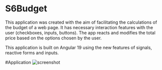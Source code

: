 # S6Budget

This application was created with the aim of facilitating the calculations of the budget of a web page. It has necessary interaction features with the user (checkboxes, inputs, buttons).
The app reacts and modifies the total price based on the options chosen by the user.

This application is built on Angular 19 using the new features of signals, reactive forms and inputs.

#Application
![screenshot](https://github.com/user-attachments/assets/3c5c1a1b-f3f4-4d5b-a733-16d0fde3778d)








 
 
